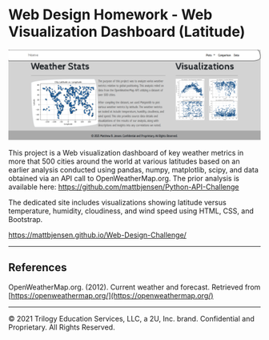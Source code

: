 # Web Design Homework - Web Visualization Dashboard (Latitude)

![Images/landingResize.png](Images/landingResize.png)

This project is a Web visualization dashboard of key weather metrics in more that 500 cities around the world at various latitudes based on an earlier analysis conducted using pandas, numpy, matplotlib, scipy, and data obtained via an API call to OpenWeatherMap.org. The prior analysis is available here: https://github.com/mattbjensen/Python-API-Challenge

The dedicated site includes visualizations showing latitude versus temperature, humidity, cloudiness, and wind speed using HTML, CSS, and Bootstrap.

https://mattbjensen.github.io/Web-Design-Challenge/

- - -

## References

OpenWeatherMap.org. (2012). Сurrent weather and forecast. Retrieved from [https://openweathermap.org/](https://openweathermap.org/)

- - -

© 2021 Trilogy Education Services, LLC, a 2U, Inc. brand. Confidential and Proprietary. All Rights Reserved.
